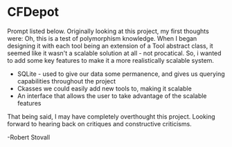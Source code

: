 # CFDepot

Prompt listed below. Originally looking at this project, my first thoughts were: Oh, this is a test of polymorphism knowledge. When I began designing it with each tool being an extension of a Tool abstract class, it seemed like it wasn't a scalable solution at all - not procatical. So, i wanted to add some key features to make it a more realistically scalable system.

  - SQLite - used to give our data some permanence, and gives us querying capabilities throughout the project
  - Ckasses we could easily add new tools to, making it scalable
  - An interface that allows the user to take advantage of the scalable features

That being said, I may have completely overthought this project. Looking forward to hearing back on critiques and constructive criticisms. 

-Robert Stovall